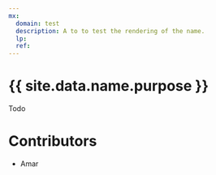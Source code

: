 ```yaml
---
mx:
  domain: test
  description: A to to test the rendering of the name.
  lp:
  ref:
---
```




# {{ site.data.name.purpose }}
Todo


# Contributors
- Amar


